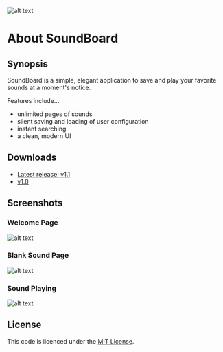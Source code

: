 ﻿![alt text](https://s9.postimg.org/n3e4vsb5b/logo.png "SoundBoard Logo")

# About SoundBoard

## Synopsis

SoundBoard is a simple, elegant application to save and play your favorite sounds at a moment's notice.

Features include...
* unlimited pages of sounds
* silent saving and loading of user configuration
* instant searching
* a clean, modern UI

## Downloads

* [Latest release: v1.1](https://github.com/micahmo/SoundBoard/releases/tag/v1.1)
* [v1.0](https://github.com/micahmo/SoundBoard/releases/tag/v1.0)


## Screenshots

### Welcome Page
![alt text](https://s9.postimg.org/is55hnwgv/2016_08_12_19_30_17_Sound_Board.png "Welcome Page")

### Blank Sound Page
![alt text](https://s9.postimg.org/nwfw7qybz/2016_08_12_19_31_42_Sound_Board.png "Blank Sound Page")

### Sound Playing
![alt text](https://s9.postimg.org/fyu42ubsv/2016_08_12_19_33_34_Sound_Board.png "Sound Playing")

## License

This code is licenced under the [MIT License](https://opensource.org/licenses/MIT).
